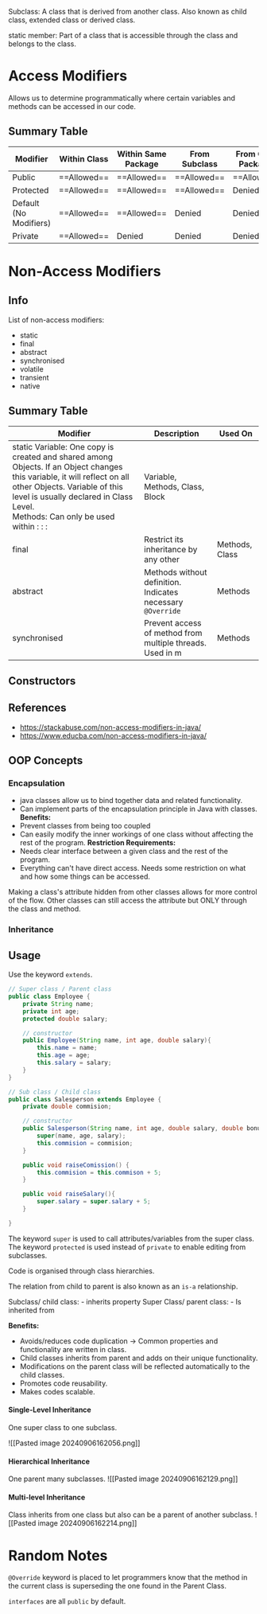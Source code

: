 
Subclass:
A class that is derived from another class.
Also known as child class, extended class or derived class.

static member:
Part of a class that is accessible through the class and belongs to the class.
# Access Modifiers
Allows us to determine programmatically where certain variables and methods can be accessed in our code.

## Summary Table

| Modifier               | Within Class | Within Same Package | From Subclass | From Other Packages |
| ---------------------- | ------------ | ------------------- | ------------- | ------------------- |
| Public                 | ==Allowed==  | ==Allowed==         | ==Allowed==   | ==Allowed==         |
| Protected              | ==Allowed==  | ==Allowed==         | ==Allowed==   | Denied              |
| Default (No Modifiers) | ==Allowed==  | ==Allowed==         | Denied        | Denied              |
| Private                | ==Allowed==  | Denied              | Denied        | Denied              |

# Non-Access Modifiers
## Info
List of non-access modifiers:
- static
- final
- abstract
- synchronised
- volatile
- transient
- native

## Summary Table


| Modifier     | Description                                                                                                                                                                                                                           | Used On                         |
| ------------ | ---------------------------------------------------------------------------------------------------------------------------------------------------------------------------------------------------------------------------------- | ------------------------------- |
| static   Variable: One copy is created and shared among Objects. If an Object changes this variable, it will reflect on all other Objects. Variable of this level is usually declared in Class Level.<br>Methods: Can only be used within   :  :  :  | Variable, Methods, Class, Block |
| final        | Restrict its inheritance by any other                                                                                                                                                                                                 | Methods, Class                  |
| abstract     | Methods without definition. Indicates necessary `@Override`                                                                                                                                                                           | Methods                         |
| synchronised | Prevent access of method from multiple threads. Used in m                                                                                                                                                                             | Methods                         |                                                                                                                                                                                                                                                        |                                                                                                                                                                                                                                                                                          |                                                                                                                                                                                                                                                                                          |                                 |

## Constructors


## References
- https://stackabuse.com/non-access-modifiers-in-java/
- https://www.educba.com/non-access-modifiers-in-java/

## OOP Concepts
### Encapsulation
- java classes allow us to bind together data and related functionality.
- Can implement parts of the encapsulation principle in Java with classes.
**Benefits:**
- Prevent classes from being too coupled
- Can easily modify the inner workings of one class without affecting the rest of the program.
**Restriction Requirements:**
- Needs clear interface between a given class and the rest of the program.
- Everything can't have direct access. Needs some restriction on what and how some things can be accessed. 

Making a class's attribute hidden from other classes allows for more control of the flow. Other classes can still access the attribute but ONLY through the class and method.

### Inheritance
## Usage
Use the keyword `extends`.
```java
// Super class / Parent class
public class Employee {
	private String name;
	private int age;
	protected double salary;

	// constructor
	public Employee(String name, int age, double salary){
		this.name = name;
		this.age = age;
		this.salary = salary;
	}
}
```

```java
// Sub class / Child class
public class Salesperson extends Employee {
	private double commision;

	// constructor
	public Salesperson(String name, int age, double salary, double bonus){
		super(name, age, salary);
		this.commision = commision;
	}

	public void raiseComission() {
		this.commision = this.commison + 5;
	}

	public void raiseSalary(){
		super.salary = super.salary + 5;
	}

}
```

The keyword `super` is used to call attributes/variables from the super class. 
The keyword `protected` is used instead of `private` to enable editing from subclasses.

Code is organised through class hierarchies.

The relation from child to parent is also known as an `is-a` relationship. 

Subclass/ child class:
	- inherits property
Super Class/ parent class:
	- Is inherited from

**Benefits:**
- Avoids/reduces code duplication -> Common properties and functionality are written in class.
- Child classes inherits from parent and adds on their unique functionality.
- Modifications on the parent class will be reflected automatically to the child classes.
- Promotes code reusability.
- Makes codes scalable.

#### Single-Level Inheritance
One super class to one subclass.

![[Pasted image 20240906162056.png]]
#### Hierarchical Inheritance
One parent many subclasses.
![[Pasted image 20240906162129.png]]
#### Multi-level Inheritance
Class inherits from one class but also can be a parent of another subclass.
![[Pasted image 20240906162214.png]]
# Random Notes
`@Override` keyword is placed to let programmers know that the method in the current class is superseding the one found in the Parent Class. 

`interfaces` are all `public` by default.